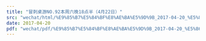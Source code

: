 ```yaml
---
title: "冒刺桌游NO.92本周六晚18点半（4月22日）"
src: "wechat/html/%E9%85%B7%E5%84%BF%E8%AE%BA%E5%9D%9B_2017-04-20_%E5%86%92%E5%88%BA%E6%A1%8C%E6%B8%B8NO.92%E6%9C%AC%E5%91%A8%E5%85%AD%E6%99%9A18%E7%82%B9%E5%8D%8A%EF%BC%884%E6%9C%8822%E6%97%A5%EF%BC%89.html"
date: 2017-04-20
pdf: "wechat/pdf/%E9%85%B7%E5%84%BF%E8%AE%BA%E5%9D%9B_2017-04-20_%E5%86%92%E5%88%BA%E6%A1%8C%E6%B8%B8NO.92%E6%9C%AC%E5%91%A8%E5%85%AD%E6%99%9A18%E7%82%B9%E5%8D%8A%EF%BC%884%E6%9C%8822%E6%97%A5%EF%BC%89.pdf"
---
```

